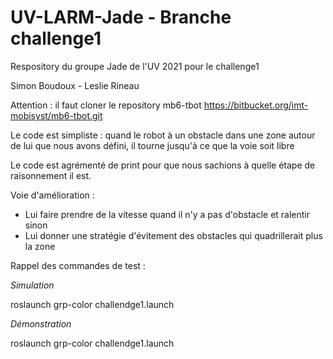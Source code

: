 # UV-LARM-Jade - Branche challenge1
Respository du groupe Jade de l'UV 2021 pour le challenge1

Simon Boudoux - Leslie Rineau

Attention : il faut cloner le repository mb6-tbot
https://bitbucket.org/imt-mobisyst/mb6-tbot.git

Le code est simpliste : quand le robot à un obstacle dans une zone autour de lui que nous avons défini, il tourne jusqu'à ce que la voie soit libre

Le code est agrémenté de print pour que nous sachions à quelle étape de raisonnement il est.

Voie d'amélioration : 
- Lui faire prendre de la vitesse quand il n'y a pas d'obstacle et ralentir sinon
- Lui donner une stratégie d'évitement des obstacles qui quadrillerait plus la zone

Rappel des commandes de test :

_Simulation_

roslaunch grp-color challendge1.launch

_Démonstration_

roslaunch grp-color challendge1.launch
